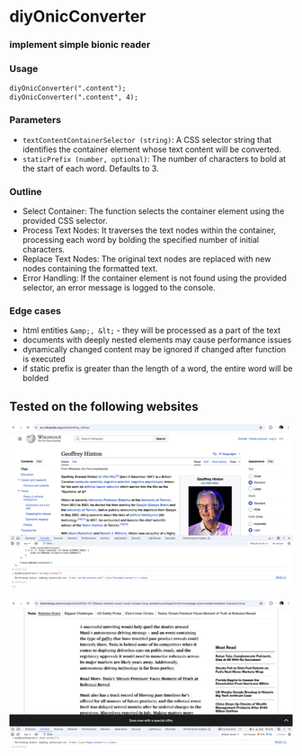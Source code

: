 # diyOnicConverter

### implement simple bionic reader

### Usage

```
diyOnicConverter(".content");
diyOnicConverter(".content", 4);
```

### Parameters

- `textContentContainerSelector (string)`: A CSS selector string that identifies the container element whose text content will be converted.
- `staticPrefix (number, optional)`: The number of characters to bold at the start of each word. Defaults to 3.


### Outline

- Select Container: The function selects the container element using the provided CSS selector.
- Process Text Nodes: It traverses the text nodes within the container, processing each word by bolding the specified number of initial characters.
- Replace Text Nodes: The original text nodes are replaced with new nodes containing the formatted text.
- Error Handling: If the container element is not found using the provided selector, an error message is logged to the console.

### Edge cases
- html entities `&amp;, &lt;` - they will be processed as a part of the text
- documents with deeply nested elements may cause performance issues
- dynamically changed content may be ignored if changed after function is executed
- if static prefix is greater than the length of a word, the entire word will be bolded


## Tested on the following websites


![Wikipedia screenshot](screenshots/wikipedia-screenshot.png)

![Bloomberg screenshot](screenshots/bloomberg-screenshot.png)